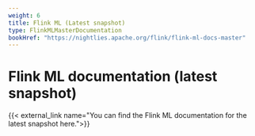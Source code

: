 ```yaml
---
weight: 6
title: Flink ML (Latest snapshot)
type: FlinkMLMasterDocumentation
bookHref: "https://nightlies.apache.org/flink/flink-ml-docs-master"
---
```

<!--
Licensed to the Apache Software Foundation (ASF) under one
or more contributor license agreements.  See the NOTICE file
distributed with this work for additional information
regarding copyright ownership.  The ASF licenses this file
to you under the Apache License, Version 2.0 (the
"License"); you may not use this file except in compliance
with the License.  You may obtain a copy of the License at

  http://www.apache.org/licenses/LICENSE-2.0

Unless required by applicable law or agreed to in writing,
software distributed under the License is distributed on an
"AS IS" BASIS, WITHOUT WARRANTIES OR CONDITIONS OF ANY
KIND, either express or implied.  See the License for the
specific language governing permissions and limitations
under the License.
-->

# Flink ML documentation (latest snapshot)

{{< external_link name="You can find the Flink ML documentation for the latest snapshot here.">}}